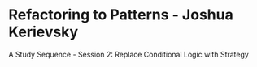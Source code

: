Refactoring to Patterns - Joshua Kerievsky
=====================

A Study Sequence - Session 2: Replace Conditional Logic with Strategy
